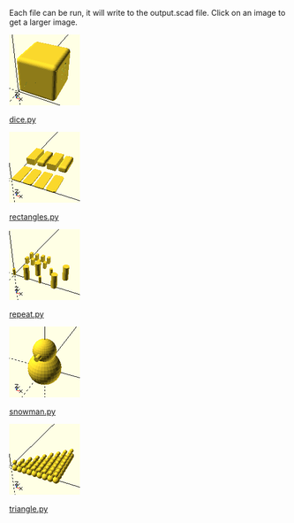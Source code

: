 
Each file can be run, it will write to the output.scad file.
Click on an image to get a larger image.

[![dice](images/dice.png)](imaqes/dice512.png)

[dice.py](dice.py)

[![rectangles](images/rectangles.png)](imaqes/rectangles512.png)

[rectangles.py](rectangles.py)

[![repeat](images/repeat.png)](imaqes/repeat512.png)

[repeat.py](repeat.py)

[![snowman](images/snowman.png)](imaqes/snowman512.png)

[snowman.py](snowman.py)

[![triangle](images/triangle.png)](imaqes/triangle512.png)

[triangle.py](triangle.py)

